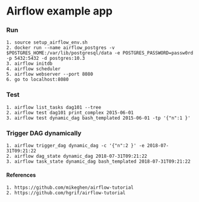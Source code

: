 # Airflow example app

### Run
    1. source setup_airflow_env.sh
    2. docker run --name airflow_postgres -v $POSTGRES_HOME:/var/lib/postgresql/data -e POSTGRES_PASSWORD=passw0rd -p 5432:5432 -d postgres:10.3
    3. airflow initdb
    4. airflow scheduler
    5. airflow webserver --port 8080
    6. go to localhost:8080

### Test 
    1. airflow list_tasks dag101 --tree
    2. airflow test dag101 print_complex 2015-06-01
    3. airflow test dynamic_dag bash_templated 2015-06-01 -tp '{"n":1 }'

### Trigger DAG dynamically
    1. airflow trigger_dag dynamic_dag -c '{"n":2 }' -e 2018-07-31T09:21:22
    2. airflow dag_state dynamic_dag 2018-07-31T09:21:22
    3. airflow task_state dynamic_dag bash_templated 2018-07-31T09:21:22

#### References
    1. https://github.com/mikeghen/airflow-tutorial
    2. https://github.com/hgrif/airflow-tutorial
